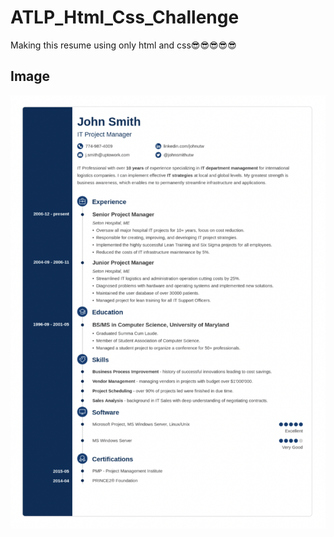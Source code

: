 # ATLP_Html_Css_Challenge
Making this resume using only html and css😎😎😎😎😎
## Image
![alt text](https://github.com/Byiringiro-saad/ATLP_Challenge/blob/main/index.png?raw=true)
